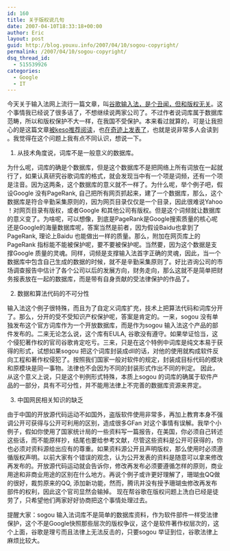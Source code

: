```yaml
---
id: 160
title: 关于版权说几句
date: 2007-04-10T18:33:18+00:00
author: Eric
layout: post
guid: http://blog.youxu.info/2007/04/10/sogou-copyright/
permalink: /2007/04/10/sogou-copyright/
dsq_thread_id:
  - 515539926
categories:
  - Google
  - IT
---
```

今天关于输入法网上流行一篇文章，叫<a href="http://my.donews.com/xba1974/2007/04/10/post-070410-182723-434/" target="_blank">谷歌输入法，是个丑闻</a><wbr></wbr><a href="http://my.donews.com/xba1974/2007/04/10/post-070410-182723-434/" target="_blank">，但和版权无关</a>。这个事情我已经说了很多话了，不想继续说两家公司<wbr></wbr>了。不过作者说词库属于数据库范畴，所以和版权保护不大一样<wbr></wbr>，在我国不受保护。本来看过就算的，可是让我担心的是这篇文章[被k](http://www.google.com/reader/shared/user/09166964415516033892/state/com.google/broadcast)<wbr></wbr>[eso推荐阅读](http://www.google.com/reader/shared/user/09166964415516033892/state/com.google/broadcast)，也[在奇迹上发表了](http://www.qiji.cn/drupal/node/13302)，也就是说非常多人会读到<wbr></wbr>。我觉得在这个问题上我有点不同认识，想说一下。

1. 从技术角度说，词库不是一般意义的数据库。

为什么呢，词库的确是个数据库，但是这个数据库不是把网络上所有词<wbr></wbr>放在一起就行了，如果认真研究谷歌词库的格式，就会发现当中有一个<wbr></wbr>项是词频，还有一个项是注音。因为这两条，这个数据库的意义就不一<wbr></wbr>样了。为什么呢，举个例子吧，假设Google 没有PageRank, 自己把所有网页抓起来，建了一个数据库，那么，这个数据库是符合辛<wbr></wbr>勤采集原则的，因为网页目录仅仅是一个目录，因此很难说Yahoo<wbr></wbr>！对网页目录有版权，或者Google 和其他公司有版权。但是这个词频就让数据库的意义变了。为啥呢<wbr></wbr>，可以想像，到底是PageRank是Google搜索质量的核心<wbr></wbr>呢还是Google的海量数据库呢，答案当然是前者<wbr></wbr>，因为假设Baidu也拿到了PageRank, 理论上Baidu 也能做出一样的质量。那么，附加在网页库上的PageRank 指标能不能被保护呢，要不要被保护呢。当然要，因为这个数据是支撑<wbr></wbr>Google 质量的灵魂。同样，词频是支撑输入法首字正确的灵魂，因此<wbr></wbr>，当一个数据库中包含自己生成的数据的时候，就不是辛勤采集原则了<wbr></wbr>。好比咨询公司的市场调查报告中估计了各个公司以后的发展方向<wbr></wbr>，财务走向，那么这就不是简单把财务报表放在一起的数据库<wbr></wbr>，而是带有自身贡献的受法律保护的作品了。

2. 数据和算法代码的不可分性

输入法这个例子很特殊，而且为了自定义词库扩充，技术上把算法<wbr></wbr>代码和词库分开了。那么，分开的受不受知识产权保护呢<wbr></wbr>，答案是肯定的。一来，sogou 没有单独发布这个官方词库作为一个开放数据库，而是作为sogou 输入法这个产品的部件发布的。二来无论怎么说，这个库有EUL<wbr></wbr>A, 谷歌没有遵守。如果举证恰当，这个侵犯著作权的官司谷歌肯定吃亏<wbr></wbr>。三来，只是在这个特例中词库是纯文本易于获得的形式<wbr></wbr>，试想如果sogou 把这个词库封装成dll的话，对他的使用就构成软件反向工程和著作权侵犯了。按照我们国家一般对软件的规定，封装成目标代码的模块和原模块是<wbr></wbr>同一事物。法律也不会因为不同的封装形式作出不同的判定。 因此，从这个意义上说，只是这个判例形式特殊<wbr></wbr>，本质上sogou 的词库的确属于软件产品的一部分，具有不可分性，并不能用法律上不<wbr></wbr>完善的数据库资源来界定。

3. 中国网民相关知识的缺乏

由于中国的开放源代码运动不如国外，盗版软件使用非常多<wbr></wbr>，再加上教育本身不强调公开可获得与公开可利用的区别<wbr></wbr>，造成很多GFan 对这个事情有误解。我举个小例子，假如你使用了国家统计局的一些资<wbr></wbr>料写一篇报告，在美国，你必须自己转述这些话，而不能原样抄<wbr></wbr>，结尾也要给参考文献，尽管这些资料是公开可获得的<wbr></wbr>，你也必须对资料源给出应有的尊重。如果资料源公开且声明版权<wbr></wbr>，那么使用时必须遵循版权声明。以前大家有个错误的观念<wbr></wbr>，认为公开发表的资料是随意可以拿来修改再发布的<wbr></wbr>。开放源代码运动就会告诉你，修改再发布必须要遵循怎样的原则<wbr></wbr>，商业用途和非商业用途的区别在什么地方。再说个例子或许更好理解<wbr></wbr>了，珊瑚虫QQ做的很好，裁剪原来的QQ, 添加新功能，然而，腾讯并没有授予珊瑚虫修改再发布部件的权利<wbr></wbr>，因此这个官司显然会输掉。 现在帮谷歌在版权问题上洗白已经是徒劳了，只希望他们两家好好协商<wbr></wbr>把这个事情处理过去。

提醒大家：sogou 输入法词库不是简单的数据库资料，作为软件部件一样受法律保护<wbr></wbr>，这个不是Google快照那些层次的版权争议，这个是软件著作权<wbr></wbr>层次的，这个上面，谷歌是理亏而且法律上无法反击的<wbr></wbr>，只要sogou 举证到位，谷歌法律上麻烦比较大。